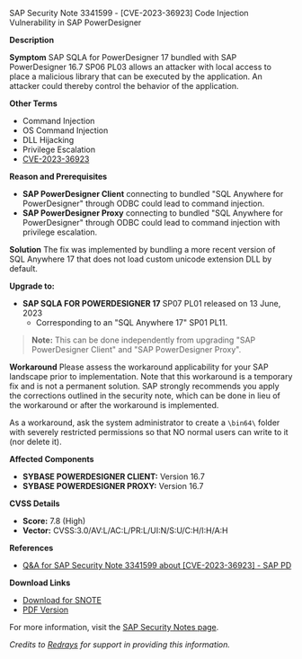 SAP Security Note 3341599 - [CVE-2023-36923] Code Injection Vulnerability in SAP PowerDesigner

**Description**

**Symptom**
SAP SQLA for PowerDesigner 17 bundled with SAP PowerDesigner 16.7 SP06 PL03 allows an attacker with local access to place a malicious library that can be executed by the application. An attacker could thereby control the behavior of the application.

**Other Terms**
- Command Injection
- OS Command Injection
- DLL Hijacking
- Privilege Escalation
- [CVE-2023-36923](https://www.cve.org/CVERecord?id=CVE-2023-36923)

**Reason and Prerequisites**
- **SAP PowerDesigner Client** connecting to bundled "SQL Anywhere for PowerDesigner" through ODBC could lead to command injection.
- **SAP PowerDesigner Proxy** connecting to bundled "SQL Anywhere for PowerDesigner" through ODBC could lead to command injection with privilege escalation.

**Solution**
The fix was implemented by bundling a more recent version of SQL Anywhere 17 that does not load custom unicode extension DLL by default.

**Upgrade to:**
- **SAP SQLA FOR POWERDESIGNER 17** SP07 PL01 released on 13 June, 2023
  - Corresponding to an "SQL Anywhere 17" SP01 PL11.

> **Note:** This can be done independently from upgrading "SAP PowerDesigner Client" and "SAP PowerDesigner Proxy".

**Workaround**
Please assess the workaround applicability for your SAP landscape prior to implementation. Note that this workaround is a temporary fix and is not a permanent solution. SAP strongly recommends you apply the corrections outlined in the security note, which can be done in lieu of the workaround or after the workaround is implemented.

As a workaround, ask the system administrator to create a `\bin64\` folder with severely restricted permissions so that NO normal users can write to it (nor delete it).

**Affected Components**
- **SYBASE POWERDESIGNER CLIENT:** Version 16.7
- **SYBASE POWERDESIGNER PROXY:** Version 16.7

**CVSS Details**
- **Score:** 7.8 (High)
- **Vector:** CVSS:3.0/AV:L/AC:L/PR:L/UI:N/S:U/C:H/I:H/A:H

**References**
- [Q&A for SAP Security Note 3341599 about [CVE-2023-36923] - SAP PD](https://me.sap.com/notes/3352726)

**Download Links**
- [Download for SNOTE](https://notesdownloads.sap.com/note/0040000000949672023)
- [PDF Version](https://me.sap.com/sap/support/sfm/notes/print/0003341599?language=en-US&token=D623D40C9B75F03028D509F19530F700)

For more information, visit the [SAP Security Notes page](https://me.sap.com/).

*Credits to [Redrays](https://redrays.io) for support in providing this information.*